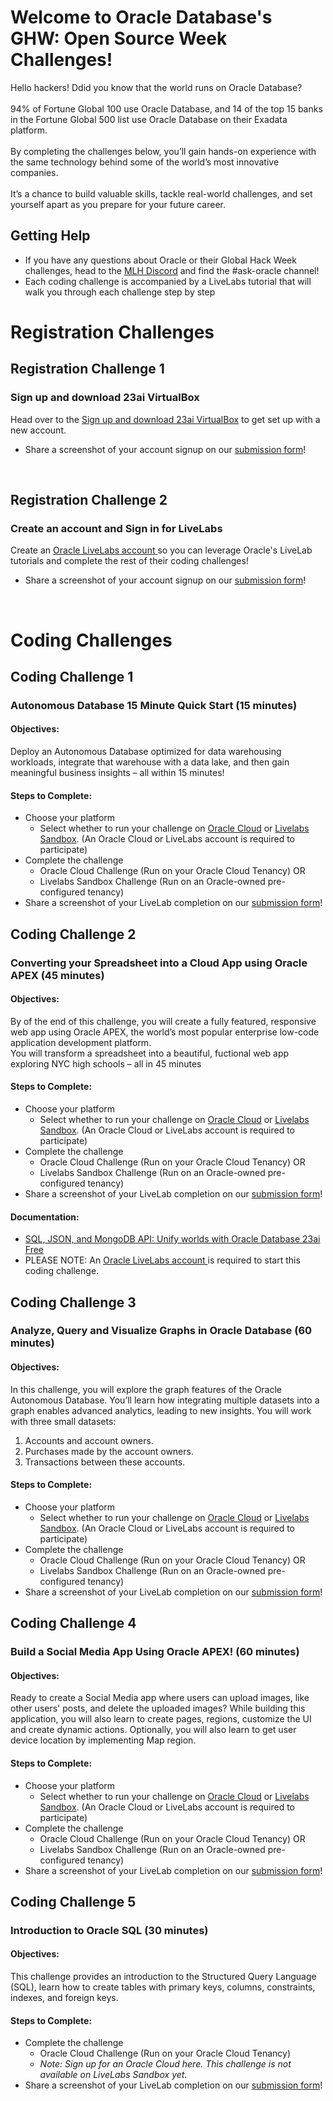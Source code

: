 # Welcome to Oracle Database's GHW: Open Source Week Challenges!

Hello hackers! Ddid you know that the world runs on Oracle Database? <br><br>
94% of Fortune Global 100 use Oracle Database, and 14 of the top 15 banks in the Fortune Global 500
list use Oracle Database on their Exadata platform. <br><br>
By completing the challenges below, you’ll gain hands-on experience with the same technology behind some of the
world’s most innovative companies. <br><br>
It’s a chance to build valuable skills, tackle real-world challenges, and set yourself apart as you prepare for your future career.

## Getting Help 

* If you have any questions about Oracle or their Global Hack Week challenges, head to the [MLH Discord](https://discord.mlh.io/) and find the #ask-oracle channel!
* Each coding challenge is accompanied by a LiveLabs tutorial that will walk you through each challenge step by step

# Registration Challenges

## Registration Challenge 1 
### Sign up and download 23ai VirtualBox

Head over to the [Sign up and download 23ai VirtualBox](https://mlh.link/ghwdata1224-oracle-23aiVB) to get set up with a new account. 
* Share a screenshot of your account signup on our [submission form](https://mlh.link/ghwform)!
<br>

## Registration Challenge 2
### Create an account and Sign in for LiveLabs

Create an [Oracle LiveLabs account ](https://mlh.link/ghwdata1224-oracle-livelabs) so you can leverage Oracle's LiveLab tutorials and complete the rest of their coding challenges!
* Share a screenshot of your account signup on our [submission form](https://mlh.link/ghwform)!
<br>

# Coding Challenges

## Coding Challenge 1 
### Autonomous Database 15 Minute Quick Start (15 minutes)
#### Objectives: 
Deploy an Autonomous Database optimized for data warehousing workloads, integrate
that warehouse with a data lake, and then gain meaningful business insights – all within
15 minutes!
#### Steps to Complete:
* Choose your platform
  * Select whether to run your challenge on [Oracle Cloud](https://mlh.link/ghwdata1224-oracle-OCFT) or [Livelabs
Sandbox](https://mlh.link/ghwdata1224-oracle-livelabs). (An Oracle Cloud or LiveLabs account is required to participate)
* Complete the challenge
  * Oracle Cloud Challenge (Run on your Oracle Cloud Tenancy) OR
  * Livelabs Sandbox Challenge (Run on an Oracle-owned pre-configured
tenancy)
* Share a screenshot of your LiveLab completion on our [submission form](https://mlh.link/ghwform)!

## Coding Challenge 2 
### Converting your Spreadsheet into a Cloud App using Oracle APEX (45 minutes)
#### Objectives: 
By of the end of this challenge, you will create a fully featured, responsive web app using Oracle APEX, the world’s most popular enterprise low-code application development platform. <br>
You will transform a spreadsheet into a beautiful, fuctional web app exploring NYC high schools – all in 45 minutes
#### Steps to Complete:
* Choose your platform
  * Select whether to run your challenge on [Oracle Cloud](https://mlh.link/ghwdata1224-oracle-OCFT) or [Livelabs
Sandbox](https://mlh.link/ghwdata1224-oracle-livelabs). (An Oracle Cloud or LiveLabs account is required to participate)
* Complete the challenge
  * Oracle Cloud Challenge (Run on your Oracle Cloud Tenancy) OR
  * Livelabs Sandbox Challenge (Run on an Oracle-owned pre-configured
tenancy)
* Share a screenshot of your LiveLab completion on our [submission form](https://mlh.link/ghwform)!

#### Documentation:
* [SQL, JSON, and MongoDB API: Unify worlds with Oracle Database 23ai Free](https://mlh.link/ghwdata1224-oracle-unifyworlds)
* PLEASE NOTE: An [Oracle LiveLabs account ](https://mlh.link/ghwdata1224-oracle-livelabs) is required to start this coding challenge. 

## Coding Challenge 3 
### Analyze, Query and Visualize Graphs in Oracle Database (60 minutes) 
#### Objectives: 
In this challenge, you will explore the graph features of the Oracle Autonomous Database. You’ll learn how integrating multiple datasets into a graph enables advanced analytics, leading to new insights. You will work with three small datasets:
1. Accounts and account owners.
2. Purchases made by the account owners.
3. Transactions between these accounts.
#### Steps to Complete:
* Choose your platform
  * Select whether to run your challenge on [Oracle Cloud](https://mlh.link/ghwdata1224-oracle-OCFT) or [Livelabs
Sandbox](https://mlh.link/ghwdata1224-oracle-livelabs). (An Oracle Cloud or LiveLabs account is required to participate)
* Complete the challenge
  * Oracle Cloud Challenge (Run on your Oracle Cloud Tenancy) OR
  * Livelabs Sandbox Challenge (Run on an Oracle-owned pre-configured
tenancy)
* Share a screenshot of your LiveLab completion on our [submission form](https://mlh.link/ghwform)!
  
## Coding Challenge 4 
### Build a Social Media App Using Oracle APEX! (60 minutes)
#### Objectives: 
Ready to create a Social Media app where users can upload images, like other users' posts, and delete the uploaded images? While building this application, you will also learn to create pages, regions, customize the UI and create dynamic actions. Optionally, you will also learn to get user device location by implementing Map region.
#### Steps to Complete:
* Choose your platform
  * Select whether to run your challenge on [Oracle Cloud](https://mlh.link/ghwdata1224-oracle-OCFT) or [Livelabs
Sandbox](https://mlh.link/ghwdata1224-oracle-livelabs). (An Oracle Cloud or LiveLabs account is required to participate)
* Complete the challenge
  * Oracle Cloud Challenge (Run on your Oracle Cloud Tenancy) OR
  * Livelabs Sandbox Challenge (Run on an Oracle-owned pre-configured
tenancy)
* Share a screenshot of your LiveLab completion on our [submission form](https://mlh.link/ghwform)!

## Coding Challenge 5 
### Introduction to Oracle SQL (30 minutes)
#### Objectives: 
This challenge provides an introduction to the Structured Query Language (SQL), learn how to create tables with primary keys, columns, constraints, indexes, and foreign keys.
#### Steps to Complete:
* Complete the challenge
  * Oracle Cloud Challenge (Run on your Oracle Cloud Tenancy)
  * _Note: Sign up for an Oracle Cloud here. This challenge is not available on LiveLabs Sandbox yet._
* Share a screenshot of your LiveLab completion on our [submission form](https://mlh.link/ghwform)!
